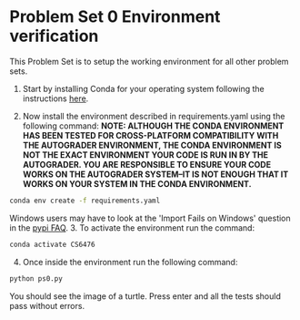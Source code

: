 # Problem Set 0 Environment verification

This Problem Set is to setup the working environment for all other problem sets.

1. Start by installing Conda for your operating system following the 
instructions [here](https://conda.io/projects/conda/en/latest/user-guide/install/index.html).
 

2. Now install the environment described in requirements.yaml using 
the following command:
**NOTE: ALTHOUGH THE CONDA ENVIRONMENT HAS BEEN TESTED FOR CROSS-PLATFORM 
COMPATIBILITY WITH THE AUTOGRADER ENVIRONMENT, THE CONDA ENVIRONMENT IS NOT
 THE EXACT ENVIRONMENT YOUR CODE IS RUN IN BY THE AUTOGRADER. YOU ARE RESPONSIBLE 
 TO ENSURE YOUR CODE WORKS ON THE AUTOGRADER SYSTEM–IT IS NOT ENOUGH THAT IT 
 WORKS ON YOUR SYSTEM IN THE CONDA ENVIRONMENT.**
```bash
conda env create -f requirements.yaml
```
Windows users may have to look at the 'Import Fails on Windows' question in the 
[pypi FAQ](https://pypi.org/project/opencv-contrib-python/4.0.0.21/).
3. To activate the environment run the command:
```bash
conda activate CS6476
```

4. Once inside the environment run the following command:
```bash
python ps0.py
```
You should see the image of a turtle. Press enter and all the tests should 
pass without errors.
